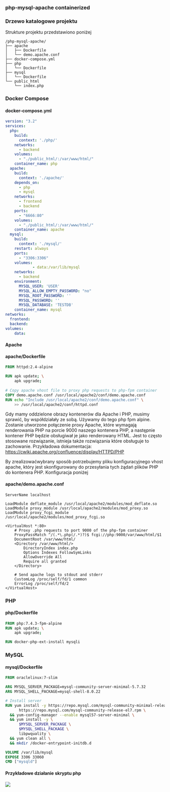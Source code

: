 ### php-mysql-apache containerized
### Drzewo katalogowe projektu
Strukture projektu przedstawiono poniżej
```
/php-mysql-apache/
├── apache
│   ├── Dockerfile
│   └── demo.apache.conf
├── docker-compose.yml
├── php
│   └── Dockerfile
├── mysql
│   └── Dockerfile
└── public_html
    └── index.php
```
### Docker Compose
#### docker-compose.yml
```yaml
version: "3.2"
services:
  php:
    build: 
      context: './php/'
    networks:
      - backend
    volumes:
      - "./public_html/:/var/www/html/"
    container_name: php
  apache:
    build: 
      context: './apache/'
    depends_on:
      - php
      - mysql
    networks:
      - frontend
      - backend
    ports:
      - "6666:80"
    volumes:
      - "./public_html/:/var/www/html/"
    container_name: apache
  mysql:
    build:
      context: './mysql/'
    restart: always
    ports:
      - "3306:3306"
    volumes:
            - data:/var/lib/mysql
    networks:
      - backend
    environment:
      MYSQL_USER: 'USER'
      MYSQL_ALLOW_EMPTY_PASSWORD: "no"
      MYSQL_ROOT_PASSWORD: ''
      MYSQL_PASSWORD: ''
      MYSQL_DATABASE: 'TESTDB'
    container_name: mysql
networks:
  frontend:
  backend:
volumes:
    data:

```
#### Apache
#### apache/Dockerfile
```Dockerfile
FROM httpd:2.4-alpine

RUN apk update; \
    apk upgrade;
    
# Copy apache vhost file to proxy php requests to php-fpm container
COPY demo.apache.conf /usr/local/apache2/conf/demo.apache.conf
RUN echo "Include /usr/local/apache2/conf/demo.apache.conf" \
    >> /usr/local/apache2/conf/httpd.conf


```
Gdy mamy oddzielone obrazy kontenerów dla Apache i PHP, musimy sprawić, by współdziałały ze sobą. Używamy do tego php fpm alpine. Zostanie utworzone połączenie proxy Apache, które wymagają renderowania PHP na porcie 9000 naszego kontenera PHP, a następnie kontener PHP będzie obsługiwał je jako renderowany HTML. Jest to często stosowane rozwiązanie, istnieja także rozwiązania które obsługuje to zachowanie. Przykładowa dokumentacja:
https://cwiki.apache.org/confluence/display/HTTPD/PHP

By zrealizowaćwybrany sposób potrzebujemy pliku konfiguracyjnego vhost apache, który jest skonfigurowany do przesyłania tych żądań plików PHP do kontenera PHP. Konfiguracja poniżej
#### apache/demo.apache.conf
```
ServerName localhost

LoadModule deflate_module /usr/local/apache2/modules/mod_deflate.so
LoadModule proxy_module /usr/local/apache2/modules/mod_proxy.so
LoadModule proxy_fcgi_module /usr/local/apache2/modules/mod_proxy_fcgi.so

<VirtualHost *:80>
    # Proxy .php requests to port 9000 of the php-fpm container
    ProxyPassMatch ^/(.*\.php(/.*)?)$ fcgi://php:9000/var/www/html/$1
    DocumentRoot /var/www/html/
    <Directory /var/www/html/>
        DirectoryIndex index.php
        Options Indexes FollowSymLinks
        AllowOverride All
        Require all granted
    </Directory>
    
    # Send apache logs to stdout and stderr
    CustomLog /proc/self/fd/1 common
    ErrorLog /proc/self/fd/2
</VirtualHost>
```

### PHP
#### php/Dockerfile
```Dockerfile
FROM php:7.4.3-fpm-alpine
RUN apk update; \
    apk upgrade;

RUN docker-php-ext-install mysqli
```
### MySQL
#### mysql/Dockerfile
```Dockerfile
FROM oraclelinux:7-slim

ARG MYSQL_SERVER_PACKAGE=mysql-community-server-minimal-5.7.32
ARG MYSQL_SHELL_PACKAGE=mysql-shell-8.0.22

# Install server
RUN yum install -y https://repo.mysql.com/mysql-community-minimal-release-el7.rpm \
      https://repo.mysql.com/mysql-community-release-el7.rpm \
  && yum-config-manager --enable mysql57-server-minimal \
  && yum install -y \
      $MYSQL_SERVER_PACKAGE \
      $MYSQL_SHELL_PACKAGE \
      libpwquality \
  && yum clean all \
  && mkdir /docker-entrypoint-initdb.d

VOLUME /var/lib/mysql
EXPOSE 3306 33060
CMD ["mysqld"]
```
#### Przykładowe działanie skryptu php
<p>
 <img src="./php.png"/>
</p>
